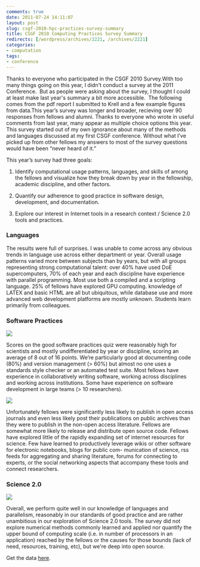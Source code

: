 ```yaml
---
comments: true
date: 2011-07-24 14:11:07
layout: post
slug: csgf-2010-hpc-practices-survey-summary
title: CSGF 2010 Computing Practices Survey Summary
redirects: [/wordpress/archives/2221, /archives/2221]
categories:
- computation
tags:
- conference
---
```


Thanks to everyone who participated in the CSGF 2010 Survey.With too many things going on this year, I didn't conduct a survey at the 2011 Conference.  But as people were asking about the survey, I thought I could at least make last year's summary a bit more accessible.  The following comes from the pdf report I submitted to Krell and a few example figures from data.This year’s survey was longer and broader, recieving over 90 responses from fellows and alumni. Thanks to everyone who wrote in useful comments from last year, many appear as multiple choice options this year. This survey started out of my own ignorance about many of the methods and languages discussed at my first CSGF conference. Without what I’ve picked up from other fellows my answers to most of the survey questions would have been “never heard of it.”

This year’s survey had three goals:



	
  1. Identify computational usage patterns, languages, and skills of among the fellows and visualize how they break down by year in the fellowship, academic discipline, and other factors.

	
  2. Quantify our adherence to good practice in software design, development, and documentation.

	
  3. Explore our interest in Internet tools in a research context / Science 2.0 tools and practices.




### Languages


The results were full of surprises. I was unable to come across any obvious trends in language use across either department or year. Overall usage patterns varied more between subjects than by years, but with all groups representing strong computational talent: over 40% have used DoE supercomputers, 70% of each year and each discipline have experience with parallel programming. Most use both a compiled and a scripting language. 25% of fellows have explored GPU computing. knowledge of LATEX and basic HTML are all but ubiquitous, while database use and more advanced web development platforms are mostly unknown. Students learn primarily from colleagues.


### Software Practices


![]( http://farm7.staticflickr.com/6003/5971726690_118e1d94f3_o.png )


Scores on the good software practices quiz were reasonably high for scientists and mostly undifferentiated by year or discipline, scoring an average of 8 out of 16 points. We’re particularly good at documenting code (80%) and version management (> 60%) but almost no one uses a standards style checker or an automated test suite. Most fellows have experience in collaboratively writing software, working across disciplines and working across institutions. Some have experience on software development in large teams (> 10 researchers).

![]( http://farm7.staticflickr.com/6133/5971726626_2219a694de_o.png )


Unfortunately fellows were significantly less likely to publish in open access journals and even less
likely post their publications on public archives than they were to publish in the non-open access literature. Fellows are somewhat more likely to release and distribute open source code. Fellows have explored little of the rapidly expanding set of internet resources for science. Few have learned to productively leverage wikis or other software for electronic notebooks, blogs for public com-
munication of science, rss feeds for aggregating and sharing literature, forums for connecting to experts, or the social networking aspects that accompany these tools and connect researchers.


### Science 2.0


![]( http://farm7.staticflickr.com/6149/5971193777_0b3cfcd2b5_o.png )


Overall, we perform quite well in our knowledge of languages and parallelism, reasonably in our standards of good practice and are rather unambitious in our exploration of Science 2.0 tools. The survey did not explore numerical methods commonly learned and applied nor quantify the upper bound of computing scale (i.e. in number of processors in an application) reached by the fellows or the causes for those bounds (lack of need, resources, training, etc), but we're deep into open source.

Get the data [here](https://raw.github.com/cboettig/sandbox/master/csgf_survey/Sheet_1.csv).
